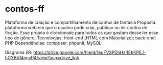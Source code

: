 # contos-ff
Plataforma de criação e compartilhamento de contos de fantasia
Proposta: plataforma web em que o usuário pode criar, publicar ou ler contos de ficção. Esse projeto é direcionado para todos os que gostam desse ler esse tipo de gênero.
Tecnologias: front-end (HTML com Materialize); back-end: PHP
Dependências: composer, phpunit, MySQL

Diagrama ER: https://drive.google.com/file/d/1euFVSPDhHzlfEtlKPEJ-hGYBVf4egvR4/view?usp=drive_link